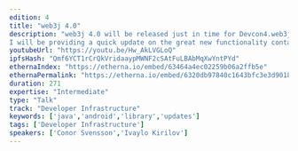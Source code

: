 ```yaml
---
edition: 4
title: "web3j 4.0"
description: "web3j 4.0 will be released just in time for Devcon4.web3j provides the glue for Java and Android developers to work with Ethereum. It is now the most popular Java/Android Ethereum library on GitHub.
I will be providing a quick update on the great new functionality contained in this milestone release."
youtubeUrl: "https://youtu.be/Hw_AkLVGLoQ"
ipfsHash: "Qmf6YCT1rCrQkVridaaypMWNF2cSAtFuLBAbMqXwYntPYd"
ethernaIndex: "https://etherna.io/embed/63464a4ec02259b06a2ffb5e"
ethernaPermalink: "https://etherna.io/embed/6320db97840c1643bfc3e3d9018da6141a7809adeb4ddc0e691e27b7f861f13c"
duration: 271
expertise: "Intermediate"
type: "Talk"
track: "Developer Infrastructure"
keywords: ['java','android','library','updates']
tags: ['Developer Infrastructure']
speakers: ['Conor Svensson','Ivaylo Kirilov']
---
```


